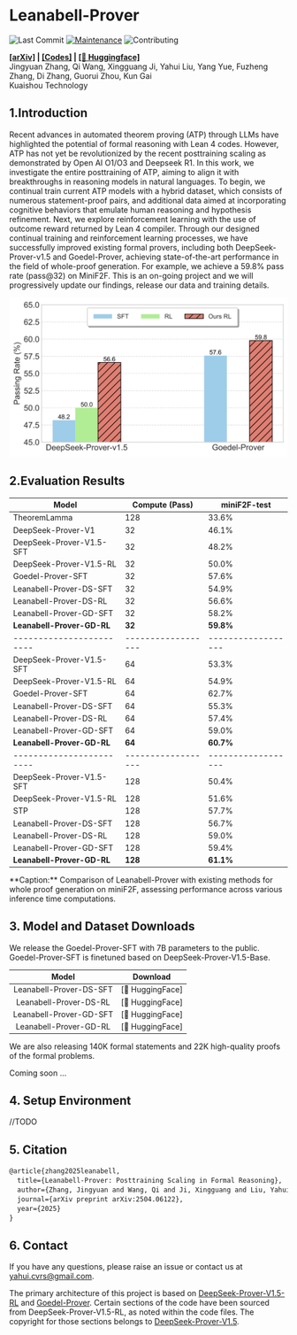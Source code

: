 # Leanabell-Prover


![Last Commit](https://img.shields.io/github/last-commit/Leanabell-LM/Leanabell-Prover)
[![Maintenance](https://img.shields.io/badge/Maintained%3F-yes-blue.svg)]((https://github.com/Leanabell-LM/Leanabell-Prover/graphs/commit-activity))
![Contributing](https://img.shields.io/badge/contributions-welcome-brightgreen.svg?style=flat)

**[[arXiv]](https://arxiv.org/abs/2504.06122) | [[Codes]](https://github.com/Leanabell-LM/Leanabell-Prover) | [[🤗 Huggingface]](https://huggingface.co/collections/stoney0062/leanabell-prover)** <br> 
Jingyuan Zhang, Qi Wang, Xingguang Ji, Yahui Liu, Yang Yue, Fuzheng Zhang, Di Zhang, Guorui Zhou, Kun Gai <br>
Kuaishou Technology <br>


## 1.Introduction 
Recent advances in automated theorem proving (ATP) through LLMs have highlighted the potential of formal reasoning with Lean 4 codes. However, ATP has not yet be revolutionized by the recent posttraining scaling as demonstrated by Open AI O1/O3 and Deepseek R1. In this work, we investigate the entire posttraining of ATP, aiming to align it with breakthroughs in reasoning models in natural languages. To begin, we continual train current ATP models with a hybrid dataset, which consists of numerous statement-proof pairs, and additional data aimed at incorporating cognitive behaviors that emulate human reasoning and hypothesis refinement. Next, we explore reinforcement learning with the use of outcome reward returned by Lean 4 compiler. Through our designed continual training and reinforcement learning processes, we have successfully improved existing formal provers, including both DeepSeek-Prover-v1.5 and Goedel-Prover, achieving state-of-the-art performance in the field of whole-proof generation. For example, we achieve a 59.8% pass rate (pass@32) on MiniF2F. This is an on-going project and we will progressively update our findings, release our data and training details.


<p align="center">
<img src="figures/performance.png" width="800px"/>
<br>
</p>


## 2.Evaluation Results


<div align="center">

| Model |Compute (Pass)|  miniF2F-test  |
|------------------------|------------------|------------------|
| TheoremLamma | 128 | 33.6% |
| DeepSeek-Prover-V1 | 32 | 46.1% |
| DeepSeek-Prover-V1.5-SFT | 32 | 48.2% |
| DeepSeek-Prover-V1.5-RL | 32 | 50.0% |
| Goedel-Prover-SFT | 32 | 57.6% |
| Leanabell-Prover-DS-SFT | 32 | 54.9% |
| Leanabell-Prover-DS-RL | 32 | 56.6% |
| Leanabell-Prover-GD-SFT | 32 | 58.2% |
| **Leanabell-Prover-GD-RL** | **32** | **59.8%** |
|------------------------|------------------|------------------|
| DeepSeek-Prover-V1.5-SFT | 64 | 53.3% |
| DeepSeek-Prover-V1.5-RL | 64 | 54.9% |
| Goedel-Prover-SFT | 64 | 62.7% |
| Leanabell-Prover-DS-SFT | 64 | 55.3% |
| Leanabell-Prover-DS-RL | 64 | 57.4% |
| Leanabell-Prover-GD-SFT | 64 | 59.0% |
| **Leanabell-Prover-GD-RL** | **64** | **60.7%** |
|------------------------|------------------|------------------|
| DeepSeek-Prover-V1.5-SFT | 128 | 50.4% |
| DeepSeek-Prover-V1.5-RL | 128 | 51.6% |
| STP | 128 | 57.7% |
| Leanabell-Prover-DS-SFT | 128 | 56.7% |
| Leanabell-Prover-DS-RL | 128 | 59.0% |
| Leanabell-Prover-GD-SFT | 128 | 59.4% |
| **Leanabell-Prover-GD-RL** | **128** | **61.1%** |
</div>
**Caption:** Comparison of Leanabell-Prover with existing methods for whole proof generation on miniF2F, assessing performance across various inference time computations.

## 3. Model and Dataset Downloads

We release the Goedel-Prover-SFT with 7B parameters to the public. Goedel-Prover-SFT is finetuned based on DeepSeek-Prover-V1.5-Base.

<div align="center">

|            **Model**            |                          **Download**                         |
| :-----------------------------: | :----------------------------------------------------------: |
|   Leanabell-Prover-DS-SFT   | [🤗 HuggingFace]|
|   Leanabell-Prover-DS-RL   | [🤗 HuggingFace]|
|   Leanabell-Prover-GD-SFT   | [🤗 HuggingFace]|
|   Leanabell-Prover-GD-RL   | [🤗 HuggingFace]|
</div>

We are also releasing 140K formal statements and 22K high-quality proofs of the formal problems.


Coming soon ...

## 4. Setup Environment

//TODO

## 5. Citation
```latex
@article{zhang2025leanabell,
  title={Leanabell-Prover: Posttraining Scaling in Formal Reasoning},
  author={Zhang, Jingyuan and Wang, Qi and Ji, Xingguang and Liu, Yahui and Yue, Yang and Zhang, Fuzheng and Zhang, Di and Zhou, Guorui and Gai, Kun},
  journal={arXiv preprint arXiv:2504.06122},
  year={2025}
}
```

## 6. Contact

If you have any questions, please raise an issue or contact us at [yahui.cvrs@gmail.com](mailto:yahui.cvrs@gmail.com).

The primary architecture of this project is based on [DeepSeek-Prover-V1.5-RL](https://github.com/deepseek-ai/DeepSeek-Prover-V1.5.git) and [Goedel-Prover](https://github.com/Goedel-LM/Goedel-Prover.git). Certain sections of the code have been sourced from DeepSeek-Prover-V1.5-RL, as noted within the code files. The copyright for those sections belongs to [DeepSeek-Prover-V1.5](https://github.com/deepseek-ai/DeepSeek-Prover-V1.5.git).
